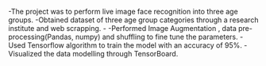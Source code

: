-The project was to perform live image face recognition into three age groups. 
-Obtained dataset of three age group categories through a research institute and web scrapping. - 
-Performed Image Augmentation , data pre-processing(Pandas, numpy) and shuffling to fine tune the 
 parameters. 
-Used Tensorflow algorithm to train the model with an accuracy of 95%.
-Visualized the data modelling through TensorBoard.
